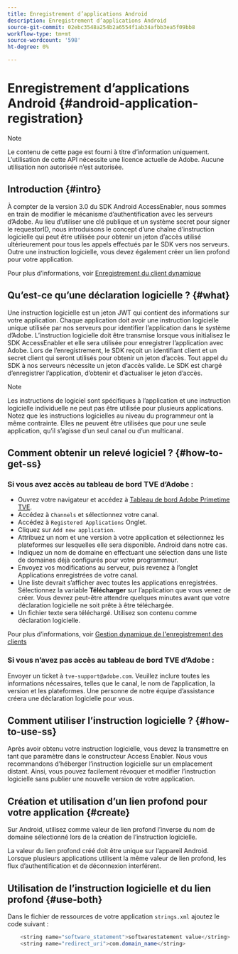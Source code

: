 ```yaml
---
title: Enregistrement d’applications Android
description: Enregistrement d’applications Android
source-git-commit: 02ebc3548a254b2a6554f1ab34afbb3ea5f09bb8
workflow-type: tm+mt
source-wordcount: '598'
ht-degree: 0%

---
```


# Enregistrement d’applications Android {#android-application-registration}

>[!NOTE]
>
>Le contenu de cette page est fourni à titre d’information uniquement. L’utilisation de cette API nécessite une licence actuelle de Adobe. Aucune utilisation non autorisée n’est autorisée.

## Introduction {#intro}

À compter de la version 3.0 du SDK Android AccessEnabler, nous sommes en train de modifier le mécanisme d’authentification avec les serveurs d’Adobe. Au lieu d’utiliser une clé publique et un système secret pour signer le requestorID, nous introduisons le concept d’une chaîne d’instruction logicielle qui peut être utilisée pour obtenir un jeton d’accès utilisé ultérieurement pour tous les appels effectués par le SDK vers nos serveurs. Outre une instruction logicielle, vous devez également créer un lien profond pour votre application.

Pour plus d’informations, voir [Enregistrement du client dynamique](/help/authentication/dynamic-client-registration.md)

## Qu’est-ce qu’une déclaration logicielle ? {#what}

Une instruction logicielle est un jeton JWT qui contient des informations sur votre application. Chaque application doit avoir une instruction logicielle unique utilisée par nos serveurs pour identifier l’application dans le système d’Adobe. L’instruction logicielle doit être transmise lorsque vous initialisez le SDK AccessEnabler et elle sera utilisée pour enregistrer l’application avec Adobe. Lors de l’enregistrement, le SDK reçoit un identifiant client et un secret client qui seront utilisés pour obtenir un jeton d’accès. Tout appel du SDK à nos serveurs nécessite un jeton d’accès valide. Le SDK est chargé d’enregistrer l’application, d’obtenir et d’actualiser le jeton d’accès.

>[!NOTE]
>
>Les instructions de logiciel sont spécifiques à l’application et une instruction logicielle individuelle ne peut pas être utilisée pour plusieurs applications. Notez que les instructions logicielles au niveau du programmeur ont la même contrainte. Elles ne peuvent être utilisées que pour une seule application, qu’il s’agisse d’un seul canal ou d’un multicanal.

## Comment obtenir un relevé logiciel ? {#how-to-get-ss}

### Si vous avez accès au tableau de bord TVE d’Adobe :

* Ouvrez votre navigateur et accédez à [Tableau de bord Adobe Primetime TVE](https://console.auth.adobe.com).
* Accédez à `Channels` et sélectionnez votre canal.
* Accédez à `Registered Applications` Onglet.
* Cliquez sur `Add new application`.
* Attribuez un nom et une version à votre application et sélectionnez les plateformes sur lesquelles elle sera disponible. Android dans notre cas.
* Indiquez un nom de domaine en effectuant une sélection dans une liste de domaines déjà configurés pour votre programmeur.
* Envoyez vos modifications au serveur, puis revenez à l’onglet Applications enregistrées de votre canal.
* Une liste devrait s’afficher avec toutes les applications enregistrées. Sélectionnez la variable **Télécharger** sur l’application que vous venez de créer. Vous devrez peut-être attendre quelques minutes avant que votre déclaration logicielle ne soit prête à être téléchargée.
* Un fichier texte sera téléchargé. Utilisez son contenu comme déclaration logicielle.

Pour plus d’informations, voir [Gestion dynamique de l&#39;enregistrement des clients](/help/authentication/dynamic-client-registration-management.md)

### Si vous n’avez pas accès au tableau de bord TVE d’Adobe :

Envoyer un ticket à `tve-support@adobe.com`. Veuillez inclure toutes les informations nécessaires, telles que le canal, le nom de l’application, la version et les plateformes. Une personne de notre équipe d’assistance créera une déclaration logicielle pour vous.

## Comment utiliser l’instruction logicielle ? {#how-to-use-ss}

Après avoir obtenu votre instruction logicielle, vous devez la transmettre en tant que paramètre dans le constructeur Access Enabler. Nous vous recommandons d’héberger l’instruction logicielle sur un emplacement distant. Ainsi, vous pouvez facilement révoquer et modifier l’instruction logicielle sans publier une nouvelle version de votre application.

## Création et utilisation d’un lien profond pour votre application {#create}

Sur Android, utilisez comme valeur de lien profond l’inverse du nom de domaine sélectionné lors de la création de l’instruction logicielle.

La valeur du lien profond créé doit être unique sur l’appareil Android. Lorsque plusieurs applications utilisent la même valeur de lien profond, les flux d’authentification et de déconnexion interférent.

## Utilisation de l’instruction logicielle et du lien profond {#use-both}

Dans le fichier de ressources de votre application `strings.xml` ajoutez le code suivant :

```JAVA
    <string name="software_statement">softwarestatement value</string>
    <string name="redirect_uri">com.domain_name</string>
```
